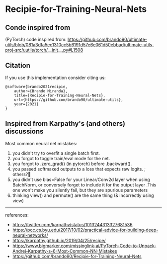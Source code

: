 # Recipie-for-Training-Neural-Nets

## Conde inspired from

(PyTorch) code inspired from: https://github.com/brando90/ultimate-utils/blob/081a3dfa5ec1310cc5b6191d57e6e061d50ebbad/ultimate-utils-proj-src/uutils/torch/__init__.py#L1508

## Citation

If you use this implementation consider citing us:

```
@software{brando2021recipie,
    author={Brando Miranda},
    title={Recipie-for-Training-Neural-Nets},
    url={https://github.com/brando90/ultimate-utils},
    year={2021}
}
```


## Inspired from Karpathy's (and others) discussions

Most common neural net mistakes: 
1) you didn't try to overfit a single batch first. 
2) you forgot to toggle train/eval mode for the net. 
3) you forgot to .zero_grad() (in pytorch) before .backward(). 
4) you passed softmaxed outputs to a loss that expects raw logits. ; others?🙂
5) you didn't use bias=False for your Linear/Conv2d layer when using BatchNorm, or conversely forget to include it for the output layer .This one won't make you silently fail, but they are spurious parameters
6) thinking view() and permute() are the same thing (& incorrectly using view)


---

references:
- https://twitter.com/karpathy/status/1013244313327681536
- https://pcc.cs.byu.edu/2017/10/02/practical-advice-for-building-deep-neural-networks/ 
- https://karpathy.github.io/2019/04/25/recipe/ 
- https://www.bigmarker.com/missinglink-ai/PyTorch-Code-to-Unpack-Andrej-Karpathy-s-6-Most-Common-NN-Mistakes 
- https://github.com/brando90/Recipie-for-Training-Neural-Nets
